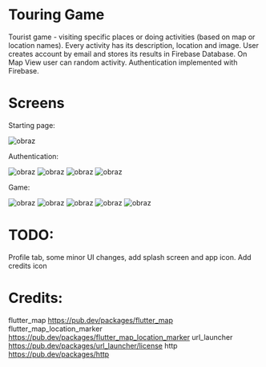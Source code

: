 # Touring Game
Tourist game - visiting specific places or doing activities (based on map or location names). Every activity has its description, location and image. User creates account by email and stores its results in Firebase Database. On Map View user can random activity. Authentication implemented with Firebase.

# Screens

Starting page:

![obraz](https://github.com/mis177/touring-game/assets/56123042/58286f10-0448-49e0-b5bc-d322e8d51a8b)



Authentication:

![obraz](https://github.com/mis177/touring-game/assets/56123042/ff186cbb-0895-48bf-8995-7adc721c5aaf)  ![obraz](https://github.com/mis177/touring-game/assets/56123042/a9695a2b-1c55-46de-8915-d14757061d96)
  ![obraz](https://github.com/mis177/touring-game/assets/56123042/de952d16-3bbc-4726-a85d-611895522207)  ![obraz](https://github.com/mis177/touring-game/assets/56123042/d8013ea2-93d9-4de7-a9da-08f38721c6a9)


Game:


![obraz](https://github.com/mis177/touring-game/assets/56123042/40337b9c-41dc-4c14-a0a9-17fc3391c46c)  ![obraz](https://github.com/mis177/touring-game/assets/56123042/e9da47d2-c8c5-4d84-9301-c5b3960db936)  ![obraz](https://github.com/mis177/touring-game/assets/56123042/4b08c83d-4584-4d0c-83b0-ad595542d79f)  ![obraz](https://github.com/mis177/touring-game/assets/56123042/0aa9516c-1df1-4115-9662-2213388efbaa)  ![obraz](https://github.com/mis177/touring-game/assets/56123042/b92dc146-05a3-4299-bb63-574282610bb8)




# TODO:
Profile tab, some minor UI changes, add splash screen and app icon. Add credits icon

# Credits:
flutter_map  https://pub.dev/packages/flutter_map
flutter_map_location_marker  https://pub.dev/packages/flutter_map_location_marker
url_launcher https://pub.dev/packages/url_launcher/license
http https://pub.dev/packages/http
